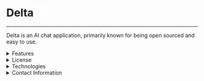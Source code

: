 # Delta <img src="Assets/Delta.png" alt="Delta Logo" width="30" height="30">
---
Delta is an AI chat application, primarily known for being open sourced and easy to use.

<details>
  <summary>Features</summary>

  - **AI-Powered Conversations**: *Engage in intelligent conversations with advanced Artificial Intelligence.*
  - **Real-Time Messaging**: *Experience instant message delivery and responses within 30 seconds.*
  - **Open-Sourced**: *Contribute to and customize the application to fit your needs, and knowing each version is safe.*
  - **Responsive Design**: *Accessible on various devices including desktops, laptops, tablets, and smartphones.*

</details>

<details>
  <summary>License</summary>
  Distributed under the MIT (Massachusetts Institute of Technology) license.
  See the LICENSE file for more information.
</details>

<details>
  <summary>Technologies</summary>

  **Frontend**: React.js

  **Backend**: Node.js
</details>
<details>
  <summary>Contact Information</summary>

  For business inquiries, questions, or feedback, please contact our team at ecotech.inq@gmail.com.
</details>
